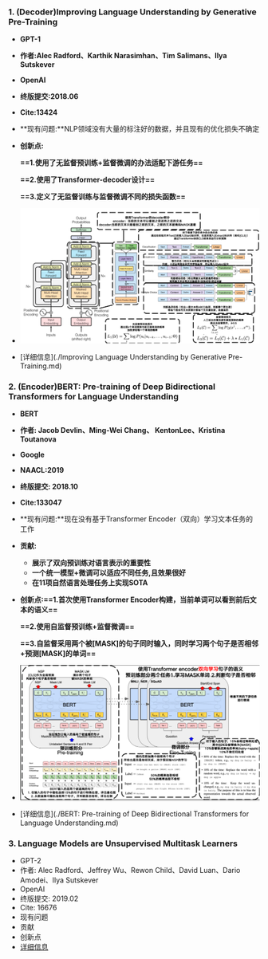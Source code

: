 ### 1. **(Decoder)Improving Language Understanding by Generative Pre-Training**

- **GPT-1**

- **作者:Alec Radford、Karthik Narasimhan、Tim Salimans、Ilya Sutskever**

- **OpenAI**

- **终版提交:2018.06**

- **Cite:13424**

- **现有问题:**NLP领域没有大量的标注好的数据，并且现有的优化损失不确定

- **创新点:**

  **==1.使用了无监督预训练+监督微调的办法适配下游任务==**

  **==2.使用了Transformer-decoder设计==**

  **==3.定义了无监督训练与监督微调不同的损失函数==**

- ![image-20250619143051540](./assets/pics/review/image-20250619143051540.png)

- [详细信息](./Improving Language Understanding by Generative Pre-Training.md)

### 2. (Encoder)BERT: Pre-training of Deep Bidirectional Transformers for Language Understanding

- **BERT**

- **作者: Jacob Devlin、Ming-Wei Chang、 KentonLee、Kristina Toutanova**

- **Google**

- **NAACL:2019**

- **终版提交: 2018.10**

- **Cite:133047**

- **现有问题:**现在没有基于Transformer Encoder（双向）学习文本任务的工作

- **贡献:**

  - **展示了双向预训练对语言表示的重要性**
  - **一个统一模型+微调可以适应不同任务,且效果很好**
  - **在11项自然语言处理任务上实现SOTA**

- **创新点:==1.首次使用Transformer Encoder构建，当前单词可以看到前后文本的语义==**

  **==2.使用自监督预训练+监督微调==**

  **==3.自监督采用两个被[MASK]的句子同时输入，同时学习两个句子是否相邻+预测[MASK]的单词==**

- ![image-20250619154910801](./assets/pics/review/image-20250619154910801.png)

- [详细信息](./BERT: Pre-training of Deep Bidirectional Transformers for Language Understanding.md)

### 3. Language Models are Unsupervised Multitask Learners

- GPT-2
- 作者: Alec Radford、Jeffrey Wu、Rewon Child、David Luan、Dario Amodei、Ilya Sutskever 
- OpenAI
- 终版提交: 2019.02
- Cite: 16676
- 现有问题
- 贡献
- 创新点
- [详细信息](./)
